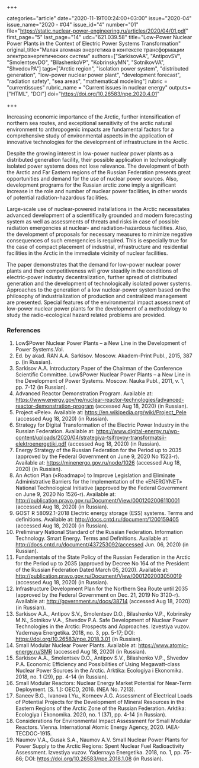 +++

categories="article"
date="2020-11-19T00:24:00+03:00"
issue="2020-04"
issue_name="2020 - #04"
issue_id="4"
number="01"
file="https://static.nuclear-power-engineering.ru/articles/2020/04/01.pdf"
first_page="5"
last_page="14"
udc="621.039.58"
title="Low-Power Nuclear Power Plants in the Context of Electric Power Systems Transformation"
original_title="Малая атомная энергетика в контексте трансформации электроэнергетических систем"
authors=["SarkisovAA", "AntipovSV", "SmolentsevDO", "BilashenkoVP", "KobrinskyMN", "SotnikovVA", "ShvedovPA"]
tags=["Arctic region", "isolation power system", "distributed generation", "low-power nuclear power plant", "development forecast", "radiation safety", "sea areas", "mathematical modeling"]
rubric = "currentissues"
rubric_name = "Current issues in nuclear energy"
outputs=["HTML", "DOI"]
doi="https://doi.org/10.26583/npe.2020.4.01"

+++

Increasing economic importance of the Arctic, further intensification of northern sea routes, and exceptional sensitivity of the arctic natural environment to anthropogenic impacts are fundamental factors for a comprehensive study of environmental aspects in the application of innovative technologies for the development of infrastructure in the Arctic.

Despite the growing interest in low-power nuclear power plants as a distributed generation facility, their possible application in technologically isolated power systems does not lose relevance. The development of both the Arctic and Far Eastern regions of the Russian Federation presents great opportunities and demand for the use of nuclear power sources. Also, development programs for the Russian arctic zone imply a significant increase in the role and number of nuclear power facilities, in other words of potential radiation-hazardous facilities.

Large-scale use of nuclear-powered installations in the Arctic necessitates advanced development of a scientifically grounded and modern forecasting system as well as assessments of threats and risks in case of possible radiation emergencies at nuclear- and radiation-hazardous facilities. Also, the development of proposals for necessary measures to minimize negative consequences of such emergencies is required. This is especially true for the case of compact placement of industrial, infrastructure and residential facilities in the Arctic in the immediate vicinity of nuclear facilities.

The paper demonstrates that the demand for low-power nuclear power plants and their competitiveness will grow steadily in the conditions of electric-power industry decentralization, further spread of distributed generation and the development of technologically isolated power systems. Approaches to the generation of a low nuclear-power system based on the philosophy of industrialization of production and centralized management are presented. Special features of the environmental impact assessment of low-power nuclear power plants for the development of a methodology to study the radio-ecological hazard related problems are provided.

### References

1. Low$Power Nuclear Power Plants – a New Line in the Development of Power Systems.Vol.
2. Ed. by akad. RAN A.A. Sarkisov. Moscow. Akadem-Print Publ., 2015, 387 p. (in Russian).
2. Sarkisov A.A. Introductory Paper of the Chairman of the Conference Scientific Committee. Low$Power Nuclear Power Plants – a New Line in the Development of Power Systems. Moscow. Nauka Publ., 2011, v. 1, pp. 7-12 (in Russian).
3. Advanced Reactor Demonstration Program. Available at: https://www.energy.gov/ne/nuclear-reactor-technologies/advanced-reactor-demonstration-program (accessed Aug 18, 2020) (in Russian).
4. Project «Pele». Available at: https://en.wikipedia.org/wiki/Project_Pele (accessed Aug 18, 2020) (in Russian).
5. Strategy for Digital Transformation of the Electric Power Industry in the Russian Federation. Available at: https://www.digital-energy.ru/wp-content/uploads/2020/04/strategiya-tsifrovoy-transformatsii-elektroenergetiki.pdf (accessed Aug 18, 2020) (in Russian).
6. Energy Strategy of the Russian Federation for the Period up to 2035 (approved by the Federal Government on June 9, 2020 No 1523-r). Available at: https://minenergo.gov.ru/node/1026 (accessed Aug 18, 2020) (in Russian).
7. An Action Plan («Roadmap») to Improve Legislation and Eliminate Administrative Barriers for the Implementation of the «ENERGYNET» National Technological Initiative (approved by the Federal Government on June 9, 2020 No 1526-r). Available at: http://publication.pravo.gov.ru/Document/View/0001202006110001 (accessed Aug 18, 2020) (in Russian).
8. GOST R 58092.1-2018 Electric energy storage (ESS) systems. Terms and definitions. Available at: http://docs.cntd.ru/document/1200159405 (accessed Aug 18, 2020) (in Russian).
9. Preliminary National Standard of the Russian Federation. Information Technology. Smart Energy. Terms and Definitions. Available at: http://docs.cntd.ru/document/437253092(accessed Jun. 06, 2020) (in Russian).
10. Fundamentals of the State Policy of the Russian Federation in the Arctic for the Period up to 2035 (approved by Decree No 164 of the President of the Russian Federation Dated March 05, 2020). Available at: http://publication.pravo.gov.ru/Document/View/0001202003050019 (accessed Aug 18, 2020) (in Russian).
11. Infrastructure Development Plan for the Northern Sea Route until 2035 (approved by the Federal Government on Dec. 21, 2019 No 3120-r). Available at: http://government.ru/docs/38714 (accessed Aug 18, 2020) (in Russian).
12. Sarkisov A.A., Antipov S.V., Smolentsev D.O., Bilashenko V.P., Kobrinsky M.N., Sotnikov V.A., Shvedov P.A. Safe Development of Nuclear Power Technologies in the Arctic: Prospects and Approaches. Izvestiya vuzov. Yadernaya Energetika. 2018, no. 3, pp. 5-17; DOI: https://doi.org/10.26583/npe.2018.3.01 (in Russian).
13. Small Modular Nuclear Power Plants. Available at: https://www.atomic-energy.ru/SMR (accessed Aug 18, 2020) (in Russian).
14. Sarkisov A.A., Smolentsev D.O., Antipov S.V., Bilashenko V.P., Shvedov P.A. Economic Efficiency and Possibilities of Using Megawatt-class Nuclear Power Sources in the Arctic. Arktika: Ecologiya i Ekonomika. 2018, no. 1 (29), pp. 4-14 (in Russian).
15. Small Modular Reactors: Nuclear Energy Market Potential for Near-Term Deployment. [S. 1.]: OECD, 2016. (NEA No. 7213).
16. Saneev B.G., Ivanova I.Yu., Korneev A.G. Assessment of Electrical Loads of Potential Projects for the Development of Mineral Resources in the Eastern Regions of the Arctic Zone of the Russian Federation. Arktika: Ecologiya i Ekonomika. 2020, no. 1 (37), pp. 4-14 (in Russian).
17. Considerations for Environmental Impact Assessment for Small Modular Reactors. Vienna. International Atomic Energy Agency, 2020. IAEA-TECDOC-1915.
18. Naumov V.A., Gusak S.A., Naumov A.V. Small Nuclear Power Plants for Power Supply to the Arctic Regions: Spent Nuclear Fuel Radioactivity Assessment. Izvestiya vuzov. Yadernaya Energetika. 2018, no. 1, pp. 75-86; DOI: https://doi.org/10.26583/npe.2018.1.08 (in Russian).